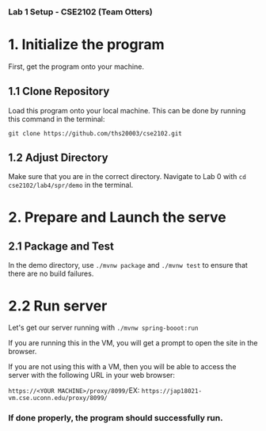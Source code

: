 ### Lab 1 Setup - CSE2102 (Team Otters)

# 1. Initialize the program

First, get the program onto your machine.

## 1.1 Clone Repository

Load this program onto your local machine. This can be done by running this command in the terminal:

```
git clone https://github.com/ths20003/cse2102.git
```

## 1.2 Adjust Directory

Make sure that you are in the correct directory. Navigate to Lab 0 with `cd cse2102/lab4/spr/demo` in the terminal.

# 2. Prepare and Launch the serve

## 2.1 Package and Test

In the demo directory, use `./mvnw package` and `./mvnw test` to ensure that there are no build failures.

# 2.2 Run server

Let's get our server running with `./mvnw spring-booot:run`

If you are running this in the VM, you will get a prompt to open the site in the browser.

If you are not using this with a VM, then you will be able to access the server with the following URL in your web browser:

`https://<YOUR MACHINE>/proxy/8099/`EX: `https://jap18021-vm.cse.uconn.edu/proxy/8099/`

### If done properly, the program should successfully run.
